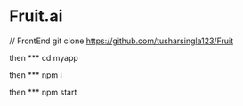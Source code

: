 # Fruit.ai

// FrontEnd
git clone https://github.com/tusharsingla123/Fruit

then
*** cd myapp

then 
*** npm i

then
*** npm start
